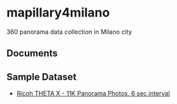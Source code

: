 # mapillary4milano
360 panorama data collection in Milano city


## Documents


## Sample Dataset
 * [Ricoh THETA X - 11K Panorama Photos, 6 sec interval](https://github.com/gisgeolab/mapillary4milano/tree/main/sampledata/duomo20250224thetax)

